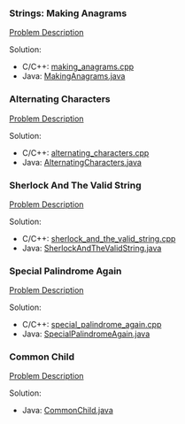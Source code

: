 ### Strings: Making Anagrams
[Problem Description](https://www.hackerrank.com/challenges/ctci-making-anagrams/problem?h_l=interview&playlist_slugs%5B%5D%5B%5D=interview-preparation-kit&playlist_slugs%5B%5D%5B%5D=strings)

Solution:

* C/C++: [making_anagrams.cpp](making_anagrams.cpp)
* Java: [MakingAnagrams.java](MakingAnagrams.java)

### Alternating Characters
[Problem Description](https://www.hackerrank.com/challenges/alternating-characters/problem?h_l=interview&playlist_slugs%5B%5D%5B%5D=interview-preparation-kit&playlist_slugs%5B%5D%5B%5D=strings)

Solution:

* C/C++: [alternating_characters.cpp](alternating_characters.cpp)
* Java: [AlternatingCharacters.java](AlternatingCharacters.java)

### Sherlock And The Valid String
[Problem Description](https://www.hackerrank.com/challenges/sherlock-and-valid-string/problem?h_l=interview&playlist_slugs%5B%5D%5B%5D=interview-preparation-kit&playlist_slugs%5B%5D%5B%5D=strings)

Solution:

* C/C++: [sherlock_and_the_valid_string.cpp](sherlock_and_the_valid_string.cpp)
* Java: [SherlockAndTheValidString.java](SherlockAndTheValidString.java)

### Special Palindrome Again
[Problem Description](https://www.hackerrank.com/challenges/special-palindrome-again/problem?h_l=interview&playlist_slugs%5B%5D%5B%5D=interview-preparation-kit&playlist_slugs%5B%5D%5B%5D=strings)

Solution:

* C/C++: [special_palindrome_again.cpp](special_palindrome_again.cpp)
* Java: [SpecialPalindromeAgain.java](SpecialPalindromeAgain.java)

### Common Child
[Problem Description](https://www.hackerrank.com/challenges/common-child/problem?h_l=interview&playlist_slugs%5B%5D%5B%5D=interview-preparation-kit&playlist_slugs%5B%5D%5B%5D=strings)

Solution:

* Java: [CommonChild.java](CommonChild.java)
